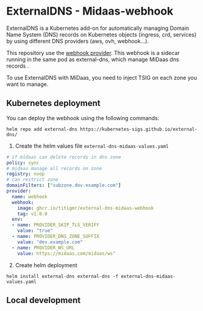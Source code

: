 # ExternalDNS - Midaas-webhook

ExternalDNS is a Kubernetes add-on for automatically managing Domain Name System (DNS) records on Kubernetes objects (ingress, crd, services) by using different DNS providers (aws, ovh, webhook...). 

This repository use the [webhook provider](https://github.com/kubernetes-sigs/external-dns/blob/master/docs/tutorials/webhook-provider.md). This webhook is a sidecar running in the same pod as external-dns, which manage MiDaas dns records . 

To use ExternalDNS with MiDaas, you need to inject TSIG on each zone you want to manage.

## Kubernetes deployment

You can deploy the webhook using the following commands:

```
helm repo add external-dns https://kubernetes-sigs.github.io/external-dns/
```

1. Create the helm values file `external-dns-midaas-values.yaml`

```yaml
# if midaas can delete records in dns zone
policy: sync
# midaas manage all records on zone
registry: noop
# can restrict zone
domainFilters: ["subzone.dev.example.com"]
provider: 
  name: webhook
  webhook: 
    image: ghcr.io/titigmr/external-dns-midaas-webhook
    tag: v1.0.0
  env:
  - name: PROVIDER_SKIP_TLS_VERIFY
    value: "true"
  - name: PROVIDER_DNS_ZONE_SUFFIX
    value: "dev.example.com"
  - name: PROVIDER_WS_URL
    value: https://midaas.com/midaas/ws"
```

2. Create helm deployment

`helm install external-dns external-dns -f external-dns-midaas-values.yaml`

## Local development